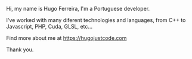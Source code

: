Hi, my name is Hugo Ferreira, I'm a Portuguese developer.

I've worked with many diferent technologies and languages, from C++ to Javascript, PHP, Cuda, GLSL, etc...

Find more about me at https://hugojustcode.com 

Thank you.
